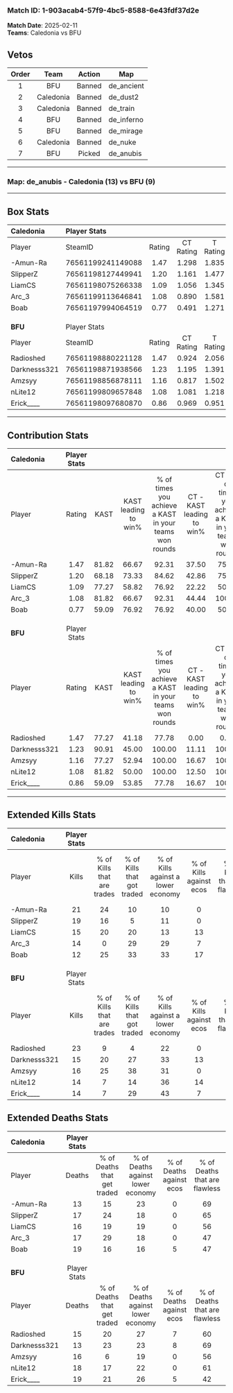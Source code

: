 ### Match ID: 1-903acab4-57f9-4bc5-8588-6e43fdf37d2e  
**Match Date**: 2025-02-11  
**Teams**: Caledonia vs BFU  

## Vetos  

| Order | Team | Action | Map |
| :---: | :--: | :----: | --- |
| 1 | BFU | Banned | de_ancient |
| 2 | Caledonia | Banned | de_dust2 |
| 3 | Caledonia | Banned | de_train |
| 4 | BFU | Banned | de_inferno |
| 5 | BFU | Banned | de_mirage |
| 6 | Caledonia | Banned | de_nuke |
| 7 | BFU | Picked | de_anubis |

---  

### **Map**: de_anubis - Caledonia (13) vs BFU (9)  
---  

## Box Stats  

| **Caledonia** | Player Stats      |        |           |          |       |      |       |         |        |      |     |
| :- | :- | :-: | :-: | :-: | :-: | :-: | :-: | :-: | :-: | :-: | :-: |
| Player        | SteamID           | Rating | CT Rating | T Rating | KAST  | ADR  | Kills | Assists | Deaths | K/D  | HS% |
| -Amun-Ra      | 76561199241149088 |  1.47  |   1.298   |  1.835   | 81.82 | 88.4 |  21   |    4    |   13   | 1.62 | 23  |
| SlipperZ      | 76561198127449941 |  1.20  |   1.161   |  1.477   | 68.18 | 91.9 |  19   |    2    |   17   | 1.12 | 47  |
| LiamCS        | 76561198075266338 |  1.09  |   1.056   |  1.345   | 77.27 | 71.6 |  15   |    8    |   16   | 0.94 | 53  |
| Arc_3         | 76561199113646841 |  1.08  |   0.890   |  1.581   | 81.82 | 81.8 |  14   |    5    |   17   | 0.82 | 64  |
| Boab          | 76561197994064519 |  0.77  |   0.491   |  1.271   | 59.09 | 74.7 |  12   |    6    |   19   | 0.63 | 33  |
|               |                   |        |           |          |       |      |       |         |        |      |     |
|               |                   |        |           |          |       |      |       |         |        |      |     |
|               |                   |        |           |          |       |      |       |         |        |      |     |
| **BFU**       | Player Stats      |        |           |          |       |      |       |         |        |      |     |
| Player        | SteamID           | Rating | CT Rating | T Rating | KAST  | ADR  | Kills | Assists | Deaths | K/D  | HS% |
| Radioshed     | 76561198880221128 |  1.47  |   0.924   |  2.056   | 77.27 | 91.5 |  23   |    2    |   15   | 1.53 | 39  |
| Darknesss321  | 76561198871938566 |  1.23  |   1.195   |  1.391   | 90.91 | 67.5 |  15   |    3    |   13   | 1.15 | 26  |
| Amzsyy        | 76561198856878111 |  1.16  |   0.817   |  1.502   | 77.27 | 84.0 |  16   |    6    |   16   | 1.00 | 50  |
| nLite12       | 76561199809657848 |  1.08  |   1.081   |  1.218   | 81.82 | 85.6 |  14   |    8    |   18   | 0.78 | 64  |
| Erick____     | 76561198097680870 |  0.86  |   0.969   |  0.951   | 59.09 | 77.5 |  14   |    7    |   19   | 0.74 | 57  |
---  

## Contribution Stats  

| **Caledonia** | Player Stats |       |                      |                                                        |                           |                                                             |                          |                                                            |
| :- | :-: | :-: | :-: | :-: | :-: | :-: | :-: | :-: |
| Player        |    Rating    | KAST  | KAST leading to win% | % of times you achieve a KAST in your teams won rounds | CT - KAST leading to win% | CT - % of times you achieve a KAST in your teams won rounds | T - KAST leading to win% | T - % of times you achieve a KAST in your teams won rounds |
| -Amun-Ra      |     1.47     | 81.82 |        66.67         |                         92.31                          |           37.50           |                            75.00                            |          90.00           |                           100.00                           |
| SlipperZ      |     1.20     | 68.18 |        73.33         |                         84.62                          |           42.86           |                            75.00                            |          100.00          |                           88.89                            |
| LiamCS        |     1.09     | 77.27 |        58.82         |                         76.92                          |           22.22           |                            50.00                            |          100.00          |                           88.89                            |
| Arc_3         |     1.08     | 81.82 |        66.67         |                         92.31                          |           44.44           |                           100.00                            |          88.89           |                           88.89                            |
| Boab          |     0.77     | 59.09 |        76.92         |                         76.92                          |           40.00           |                            50.00                            |          100.00          |                           88.89                            |
|               |              |       |                      |                                                        |                           |                                                             |                          |                                                            |
|               |              |       |                      |                                                        |                           |                                                             |                          |                                                            |
|               |              |       |                      |                                                        |                           |                                                             |                          |                                                            |
| **BFU**       | Player Stats |       |                      |                                                        |                           |                                                             |                          |                                                            |
| Player        |    Rating    | KAST  | KAST leading to win% | % of times you achieve a KAST in your teams won rounds | CT - KAST leading to win% | CT - % of times you achieve a KAST in your teams won rounds | T - KAST leading to win% | T - % of times you achieve a KAST in your teams won rounds |
| Radioshed     |     1.47     | 77.27 |        41.18         |                         77.78                          |           0.00            |                            0.00                             |          70.00           |                           87.50                            |
| Darknesss321  |     1.23     | 90.91 |        45.00         |                         100.00                         |           11.11           |                           100.00                            |          72.73           |                           100.00                           |
| Amzsyy        |     1.16     | 77.27 |        52.94         |                         100.00                         |           16.67           |                           100.00                            |          72.73           |                           100.00                           |
| nLite12       |     1.08     | 81.82 |        50.00         |                         100.00                         |           12.50           |                           100.00                            |          80.00           |                           100.00                           |
| Erick____     |     0.86     | 59.09 |        53.85         |                         77.78                          |           16.67           |                           100.00                            |          85.71           |                           75.00                            |
---  

## Extended Kills Stats  

| **Caledonia** | Player Stats |                            |                            |                                    |                         |                              |                                 |                                       |                    |           |
| :- | :-: | :-: | :-: | :-: | :-: | :-: | :-: | :-: | :-: | :-: |
| Player        |    Kills     | % of Kills that are trades | % of Kills that got traded | % of Kills against a lower economy | % of Kills against ecos | % of Kills that are flawless | % of Kills that are close duels | % of Kills that are assisted by flash | Pistol Round Kills | AWP Kills |
| -Amun-Ra      |      21      |             24             |             10             |                 10                 |            0            |              71              |                5                |                   5                   |         3          |    10     |
| SlipperZ      |      19      |             16             |             5              |                 11                 |            0            |              58              |               16                |                  11                   |         3          |     0     |
| LiamCS        |      15      |             20             |             20             |                 13                 |           13            |              67              |                0                |                   0                   |         2          |     3     |
| Arc_3         |      14      |             0              |             29             |                 29                 |            7            |              43              |               21                |                   0                   |         1          |     0     |
| Boab          |      12      |             25             |             33             |                 33                 |           17            |              50              |                0                |                   0                   |         1          |     0     |
|               |              |                            |                            |                                    |                         |                              |                                 |                                       |                    |           |
|               |              |                            |                            |                                    |                         |                              |                                 |                                       |                    |           |
|               |              |                            |                            |                                    |                         |                              |                                 |                                       |                    |           |
| **BFU**       | Player Stats |                            |                            |                                    |                         |                              |                                 |                                       |                    |           |
| Player        |    Kills     | % of Kills that are trades | % of Kills that got traded | % of Kills against a lower economy | % of Kills against ecos | % of Kills that are flawless | % of Kills that are close duels | % of Kills that are assisted by flash | Pistol Round Kills | AWP Kills |
| Radioshed     |      23      |             9              |             4              |                 22                 |            0            |              61              |                9                |                   0                   |         1          |     0     |
| Darknesss321  |      15      |             20             |             27             |                 33                 |           13            |              67              |                7                |                   0                   |         2          |     9     |
| Amzsyy        |      16      |             25             |             38             |                 31                 |            0            |              63              |                0                |                   0                   |         1          |     0     |
| nLite12       |      14      |             7              |             14             |                 36                 |           14            |              21              |               21                |                   0                   |         2          |     0     |
| Erick____     |      14      |             7              |             29             |                 43                 |            7            |              50              |               14                |                   0                   |         0          |     0     |
## Extended Deaths Stats  

| **Caledonia** | Player Stats |                             |                                   |                          |                               |                            |                           |               |
| :- | :-: | :-: | :-: | :-: | :-: | :-: | :-: | :-: |
| Player        |    Deaths    | % of Deaths that get traded | % of Deaths against lower economy | % of Deaths against ecos | % of Deaths that are flawless | % of Deaths that are close | % of Deaths while blinded | Deaths to AWP |
| -Amun-Ra      |      13      |             15              |                23                 |            0             |              69               |             0              |             0             |       2       |
| SlipperZ      |      17      |             24              |                18                 |            0             |              65               |             6              |             0             |       1       |
| LiamCS        |      16      |             19              |                19                 |            0             |              56               |             0              |             0             |       2       |
| Arc_3         |      17      |             29              |                18                 |            0             |              47               |             12             |             0             |       2       |
| Boab          |      19      |             16              |                16                 |            5             |              47               |             26             |             0             |       2       |
|               |              |                             |                                   |                          |                               |                            |                           |               |
|               |              |                             |                                   |                          |                               |                            |                           |               |
|               |              |                             |                                   |                          |                               |                            |                           |               |
| **BFU**       | Player Stats |                             |                                   |                          |                               |                            |                           |               |
| Player        |    Deaths    | % of Deaths that get traded | % of Deaths against lower economy | % of Deaths against ecos | % of Deaths that are flawless | % of Deaths that are close | % of Deaths while blinded | Deaths to AWP |
| Radioshed     |      15      |             20              |                27                 |            7             |              60               |             7              |             0             |       3       |
| Darknesss321  |      13      |             23              |                23                 |            8             |              69               |             0              |             8             |       1       |
| Amzsyy        |      16      |              6              |                19                 |            0             |              56               |             6              |             0             |       2       |
| nLite12       |      18      |             17              |                22                 |            0             |              61               |             6              |             6             |       4       |
| Erick____     |      19      |             21              |                26                 |            5             |              42               |             21             |             5             |       3       |
